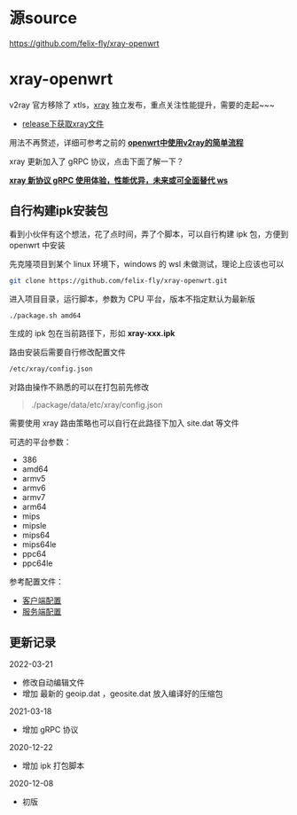 # 源source

https://github.com/felix-fly/xray-openwrt


# xray-openwrt

v2ray 官方移除了 xtls，[xray](https://github.com/XTLS/Xray-core) 独立发布，重点关注性能提升，需要的走起~~~

* [release下获取xray文件](https://github.com/chuntsky/xray-openwrt/releases)

用法不再赘述，详细可参考之前的 **[openwrt中使用v2ray的简单流程](https://github.com/felix-fly/v2ray-openwrt)**

xray 更新加入了 gRPC 协议，点击下面了解一下？

[**xray 新协议 gRPC 使用体验，性能优异，未来或可全面替代 ws**](./grpc.md)

## 自行构建ipk安装包

看到小伙伴有这个想法，花了点时间，弄了个脚本，可以自行构建 ipk 包，方便到 openwrt 中安装

先克隆项目到某个 linux 环境下，windows 的 wsl 未做测试，理论上应该也可以

```bash
git clone https://github.com/felix-fly/xray-openwrt.git
```

进入项目目录，运行脚本，参数为 CPU 平台，版本不指定默认为最新版

```bash
./package.sh amd64
```

生成的 ipk 包在当前路径下，形如 **xray-xxx.ipk** 

路由安装后需要自行修改配置文件

```bash
/etc/xray/config.json
```

对路由操作不熟悉的可以在打包前先修改

> ./package/data/etc/xray/config.json

需要使用 xray 路由策略也可以自行在此路径下加入 site.dat 等文件

可选的平台参数：

* 386
* amd64
* armv5
* armv6
* armv7
* arm64
* mips
* mipsle
* mips64
* mips64le
* ppc64
* ppc64le

参考配置文件：

* [客户端配置](./client.json) 
* [服务端配置](./server.json)

## 更新记录
2022-03-21
* 修改自动编辑文件
* 增加 最新的 geoip.dat ，geosite.dat 放入编译好的压缩包

2021-03-18
* 增加 gRPC 协议

2020-12-22
* 增加 ipk 打包脚本

2020-12-08
* 初版
